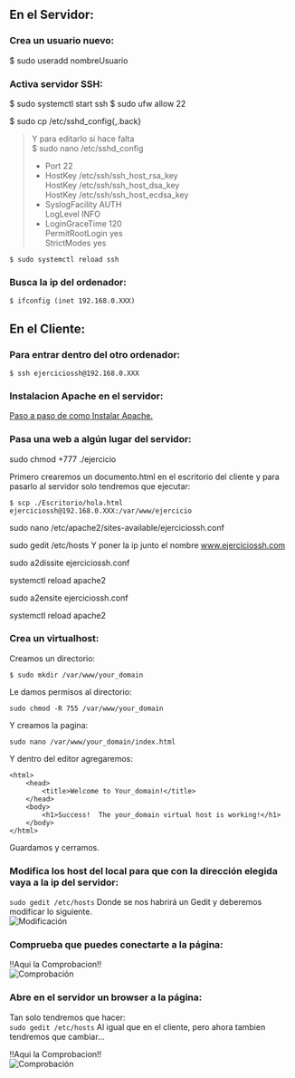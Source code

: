## En el Servidor: 

### Crea un usuario nuevo:

$ sudo useradd nombreUsuario

### Activa servidor SSH: 

$ sudo systemctl start ssh
$ sudo ufw allow 22

$ sudo cp /etc/sshd_config{,.back}  
> Y para editarlo si hace falta  
> $ sudo nano /etc/sshd_config  
> - Port 22  
> - HostKey /etc/ssh/ssh_host_rsa_key  
  HostKey /etc/ssh/ssh_host_dsa_key  
  HostKey /etc/ssh/ssh_host_ecdsa_key  
> - SyslogFacility AUTH  
  LogLevel INFO  
> - LoginGraceTime 120  
  PermitRootLogin yes  
  StrictModes yes
  
```  
$ sudo systemctl reload ssh
```  

### Busca la ip del ordenador:
```  
$ ifconfig (inet 192.168.0.XXX)
```  

## En el Cliente: 

### Para entrar dentro del otro ordenador: 
```  
$ ssh ejerciciossh@192.168.0.XXX
```  
### Instalacion Apache en el servidor:  
[Paso a paso de como Instalar Apache.](https://github.com/PauMadu/Tema-3/blob/main/MemoriasApache.md)

### Pasa una web a algún lugar del servidor: 
sudo chmod +777 ./ejercicio

Primero crearemos un documento.html en el escritorio del cliente y para pasarlo al servidor solo tendremos que ejecutar:
``` 
$ scp ./Escritorio/hola.html ejerciciossh@192.168.0.XXX:/var/www/ejercicio
``` 

sudo nano /etc/apache2/sites-available/ejerciciossh.conf

sudo gedit /etc/hosts
Y poner la ip junto el nombre www.ejerciciossh.com

sudo a2dissite ejerciciossh.conf

systemctl reload apache2

sudo a2ensite ejerciciossh.conf

systemctl reload apache2


### Crea un virtualhost: 

Creamos un directorio:  
```  
$ sudo mkdir /var/www/your_domain 
```  
Le damos permisos al directorio:  
``` 
sudo chmod -R 755 /var/www/your_domain  
``` 
Y creamos la pagina:
``` 
sudo nano /var/www/your_domain/index.html
``` 
Y dentro del editor agregaremos:  
``` 
<html>
    <head>
        <title>Welcome to Your_domain!</title>
    </head>
    <body>
        <h1>Success!  The your_domain virtual host is working!</h1>
    </body>
</html>
``` 
Guardamos y cerramos.

### Modifica los host del local para que con la dirección elegida vaya a la ip del servidor: 

```sudo gedit /etc/hosts```
Donde se nos habrirá un Gedit y deberemos modificar lo siguiente.  
![Modificación](https://github.com/PauMadu/Tema-4/blob/main/hosts.png)
### Comprueba que puedes conectarte a la página:  
!!Aqui la Comprobacion!!  
![Comprobación](https://github.com/PauMadu/Tema-4/blob/main/Comprobacion.png)

### Abre en el servidor un browser a la página: 
Tan solo tendremos que hacer:  
```sudo gedit /etc/hosts```
Al igual que en el cliente, pero ahora tambien tendremos que cambiar...  
![]()

!!Aqui la Comprobacion!!  
![Comprobación](https://github.com/PauMadu/Tema-4/blob/main/hosts%20Server.png)

